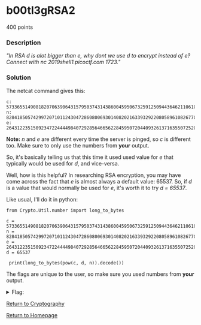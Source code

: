 # b00tl3gRSA2
400 points

### Description
*"In RSA d is alot bigger than e, why dont we use d to encrypt instead of e? Connect with nc 2019shell1.picoctf.com 1723."*

### Solution
The netcat command gives this:

```
c: 57336551490818207063906431579503743143860045950673259125094436462110610026337952730889887390671949575990429899849218122792670729458658970334291156013948119587911338203963735096477660724449230390247645776237681451308174734530292185796355154968017465999455720684697664404562666638424035782535615547858235670868
n: 82841850574299720710112430472860800693014082021633932922080589610826770039849843466027707043126021385996342756267818756205426589942378052057183995285015247289260052979745619511868171233302250221640163354810479516549658178738106597237282708149086208865356983093557036001398810725197701027388661455635617557947
e: 2643122351509234722444498407292856466562284595072044093261371635507252027912873990073758875553908642722711639277904222335864427721279773362399434428505528846503165751171830539907694887564355256869827498122562556958307583570724843584954773455405355617844461048854259154021127659815296938109334147745478919081
```
**Note:** *n* and *e* are different every time the server is pinged, so *c* is different too. Make sure to only use the numbers from **your** output.

So, it's basically telling us that this time it used used value for *e* that typically would be used for *d*, and vice-versa. 

Well, how is this helpful? In researching RSA encryption, you may have come across the fact that *e* is almost always a default value: 65537. So, if *d* is a value that would 
normally be used for *e*, it's worth it to try *d = 65537*.

Like usual, I'll do it in python:
```
from Crypto.Util.number import long_to_bytes

c = 57336551490818207063906431579503743143860045950673259125094436462110610026337952730889887390671949575990429899849218122792670729458658970334291156013948119587911338203963735096477660724449230390247645776237681451308174734530292185796355154968017465999455720684697664404562666638424035782535615547858235670868
n = 82841850574299720710112430472860800693014082021633932922080589610826770039849843466027707043126021385996342756267818756205426589942378052057183995285015247289260052979745619511868171233302250221640163354810479516549658178738106597237282708149086208865356983093557036001398810725197701027388661455635617557947
e = 2643122351509234722444498407292856466562284595072044093261371635507252027912873990073758875553908642722711639277904222335864427721279773362399434428505528846503165751171830539907694887564355256869827498122562556958307583570724843584954773455405355617844461048854259154021127659815296938109334147745478919081
d = 65537

 print(long_to_bytes(pow(c, d, n)).decode())
```

The flags are unique to the user, so make sure you used numbers from **your** output.
<details>
  <summary>Flag:</summary>
  picoCTF{bad_1d3a5_6786084}
</details>

[Return to Cryptography](https://github.com/sdvickers98/picoCTF-2019-Walkthrough/blob/master/cryptography/%230%20-%20Cryptography%20Home%20Page.md)

[Return to Homepage](https://github.com/sdvickers98/picoCTF-2019-Walkthrough)
